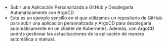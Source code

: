 - Subir una Aplicación Personalizada a GitHub y Desplegarla Automáticamente con ArgoCD 
- Este es un ejemplo sencillo en el que utilizamos un repositorio de GitHub para subir una aplicación personalizada y ArgoCD 
para desplegarla automáticamente en un clúster de Kubernetes. 
Además, con ArgoCD podrás gestionar las actualizaciones de la aplicación de manera automática o manual.
